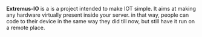 **Extremus-IO** is a is a project intended to make IOT simple. It aims at making any hardware virtually present inside your server. in that way, people can code to their device in the same way they did till now, but still have it run on a remote place.  
